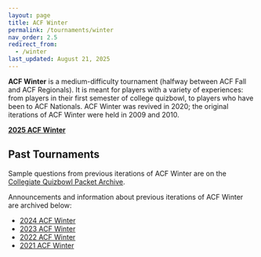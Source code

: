 ```yaml
---
layout: page
title: ACF Winter
permalink: /tournaments/winter
nav_order: 2.5
redirect_from:
  - /winter
last_updated: August 21, 2025
---
```


**ACF Winter** is a medium-difficulty tournament (halfway between ACF Fall and ACF Regionals). It is meant for players with a variety of experiences: from players in their first semester of college quizbowl, to players who have been to ACF Nationals. ACF Winter was revived in 2020; the original iterations of ACF Winter were held in 2009 and 2010.

**[2025 ACF Winter](2025)**

## Past Tournaments

Sample questions from previous iterations of ACF Winter are on the [Collegiate Quizbowl Packet Archive](https://hsquizbowl.org/db/questionsets/search/?name=ACF+Winter&col=1&season=&archived=y).

Announcements and information about previous iterations of ACF Winter are archived below:

* [2024 ACF Winter](2024)
* [2023 ACF Winter](2023)
* [2022 ACF Winter](2022)
* [2021 ACF Winter](2021)
